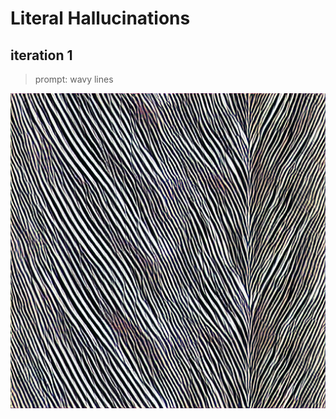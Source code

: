 # Literal Hallucinations

## iteration 1

> prompt: wavy lines

![Alt text](images/2023-10-27/00000-3980787095.png)